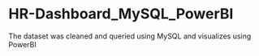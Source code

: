 # HR-Dashboard_MySQL_PowerBI
The dataset was cleaned and queried using MySQL  and visualizes using PowerBI

